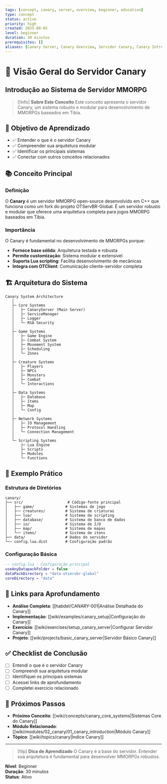 ```yaml
---
tags: [concept, canary, server, overview, beginner, education]
type: concept
status: active
priority: high
created: 2025-08-05
level: beginner
duration: 30 minutos
prerequisites: []
aliases: [Canary Server, Canary Overview, Servidor Canary, Canary Introduction]
---
```


# 🎯 Visão Geral do Servidor Canary
## Introdução ao Sistema de Servidor MMORPG

> [!info] **Sobre Este Conceito**
> Este conceito apresenta o servidor Canary, um sistema robusto e modular para desenvolvimento de MMORPGs baseados em Tibia.

## 🎯 **Objetivo de Aprendizado**
- ✅ Entender o que é o servidor Canary
- ✅ Compreender sua arquitetura modular
- ✅ Identificar os principais sistemas
- ✅ Conectar com outros conceitos relacionados

## 📚 **Conceito Principal**

### **Definição**
O **Canary** é um servidor MMORPG open-source desenvolvido em C++ que funciona como um fork do projeto OTServBR-Global. É um servidor robusto e modular que oferece uma arquitetura completa para jogos MMORPG baseados em Tibia.

### **Importância**
O Canary é fundamental no desenvolvimento de MMORPGs porque:
- **Fornece base sólida**: Arquitetura testada e robusta
- **Permite customização**: Sistema modular e extensível
- **Suporta Lua scripting**: Facilita desenvolvimento de mecânicas
- **Integra com OTClient**: Comunicação cliente-servidor completa

## 🏗️ **Arquitetura do Sistema**

```
Canary System Architecture
   │
   ├─ Core Systems
   │   ├─ CanaryServer (Main Server)
   │   ├─ ServiceManager
   │   ├─ Logger
   │   └─ RSA Security
   │
   ├─ Game Systems
   │   ├─ Game Engine
   │   ├─ Combat System
   │   ├─ Movement System
   │   ├─ Scheduling
   │   └─ Zones
   │
   ├─ Creature Systems
   │   ├─ Players
   │   ├─ NPCs
   │   ├─ Monsters
   │   ├─ Combat
   │   └─ Interactions
   │
   ├─ Data Systems
   │   ├─ Database
   │   ├─ Items
   │   ├─ Map
   │   └─ Config
   │
   ├─ Network Systems
   │   ├─ IO Management
   │   ├─ Protocol Handling
   │   └─ Connection Management
   │
   └─ Scripting Systems
       ├─ Lua Engine
       ├─ Scripts
       ├─ Modules
       └─ Functions
```

## 🔧 **Exemplo Prático**

### **Estrutura de Diretórios**
```
canary/
├── src/                    # Código-fonte principal
│   ├── game/              # Sistemas de jogo
│   ├── creatures/         # Sistema de criaturas
│   ├── lua/               # Sistema de scripting
│   ├── database/          # Sistema de banco de dados
│   ├── io/                # Sistema de I/O
│   ├── map/               # Sistema de mapas
│   └── items/             # Sistema de itens
├── data/                  # Dados do servidor
└── config.lua.dist        # Configuração padrão
```

### **Configuração Básica**
```lua
-- config.lua - Configuração principal
useAnyDatapackFolder = false
dataPackDirectory = "data-otservbr-global"
coreDirectory = "data"
```

## 🔗 **Links para Aprofundamento**
- **Análise Completa**: [[habdel/CANARY-001|Análise Detalhada do Canary]]
- **Implementação**: [[wiki/examples/canary_setup|Configuração do Canary]]
- **Exercício**: [[wiki/exercises/setup_canary_server|Configurar Servidor Canary]]
- **Projeto**: [[wiki/projects/basic_canary_server|Servidor Básico Canary]]

## ✅ **Checklist de Conclusão**
- [ ] Entendi o que é o servidor Canary
- [ ] Compreendi sua arquitetura modular
- [ ] Identifiquei os principais sistemas
- [ ] Acessei links de aprofundamento
- [ ] Completei exercício relacionado

## 🎯 **Próximos Passos**
- **Próximo Conceito**: [[wiki/concepts/canary_core_systems|Sistemas Core do Canary]]
- **Módulo Relacionado**: [[wiki/modules/02_canary/01_canary_introduction|Módulo Canary]]
- **Tópico**: [[wiki/topics/canary|Índice Canary]]

---

> [!tip] **Dica de Aprendizado**
> O Canary é a base do servidor. Entender sua arquitetura é fundamental para desenvolver MMORPGs robustos.

**Nível**: Beginner  
**Duração**: 30 minutos  
**Status**: Ativo 
